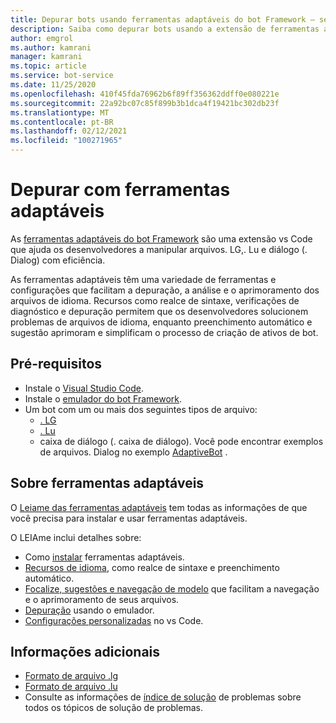 ```yaml
---
title: Depurar bots usando ferramentas adaptáveis do bot Framework – serviço bot
description: Saiba como depurar bots usando a extensão de ferramentas adaptáveis do bot Framework Microsoft VS Code.
author: emgrol
ms.author: kamrani
manager: kamrani
ms.topic: article
ms.service: bot-service
ms.date: 11/25/2020
ms.openlocfilehash: 410f45fda76962b6f89ff356362ddff0e080221e
ms.sourcegitcommit: 22a92bc07c85f899b3b1dca4f19421bc302db23f
ms.translationtype: MT
ms.contentlocale: pt-BR
ms.lasthandoff: 02/12/2021
ms.locfileid: "100271965"
---
```

# <a name="debug-with-adaptive-tools"></a>Depurar com ferramentas adaptáveis

As [ferramentas adaptáveis do bot Framework](https://aka.ms/adaptive-tool) são uma extensão vs Code que ajuda os desenvolvedores a manipular arquivos. LG,. Lu e diálogo (. Dialog) com eficiência.

As ferramentas adaptáveis têm uma variedade de ferramentas e configurações que facilitam a depuração, a análise e o aprimoramento dos arquivos de idioma. Recursos como realce de sintaxe, verificações de diagnóstico e depuração permitem que os desenvolvedores solucionem problemas de arquivos de idioma, enquanto preenchimento automático e sugestão aprimoram e simplificam o processo de criação de ativos de bot.

## <a name="prerequisites"></a>Pré-requisitos

- Instale o [Visual Studio Code](https://aka.ms/vscode-downloads).
- Instale o [emulador do bot Framework](https://aka.ms/Emulator-wiki-getting-started).
- Um bot com um ou mais dos seguintes tipos de arquivo:
    - [. LG](file-format/bot-builder-lg-file-format.md)
    - [. Lu](file-format/bot-builder-lu-file-format.md)
    - caixa de diálogo (. caixa de diálogo). Você pode encontrar exemplos de arquivos. Dialog no exemplo [AdaptiveBot](https://aka.ms/dotnet-21-adaptivebot-declarative-sample) .

## <a name="about-adaptive-tools"></a>Sobre ferramentas adaptáveis

O [Leiame das ferramentas adaptáveis](https://aka.ms/adaptive-tool-readme) tem todas as informações de que você precisa para instalar e usar ferramentas adaptáveis.

O LEIAme inclui detalhes sobre:

- Como [instalar](https://aka.ms/adaptive-tool-readme#getting-started) ferramentas adaptáveis.
- [Recursos de idioma](https://aka.ms/adaptive-tool-readme#language-features), como realce de sintaxe e preenchimento automático.
- [Focalize, sugestões e navegação de modelo](https://aka.ms/adaptive-tool-#hover-suggestions-and-navigation) que facilitam a navegação e o aprimoramento de seus arquivos.
- [Depuração](https://aka.ms/adaptive-tool-readme#debugging) usando o emulador.
- [Configurações personalizadas](https://aka.ms/adaptive-tool-readme#adaptive-tool-settings) no vs Code.

## <a name="additional-information"></a>Informações adicionais

- [Formato de arquivo .lg](file-format/bot-builder-lg-file-format.md)
- [Formato de arquivo .lu](file-format/bot-builder-lu-file-format.md)
- Consulte as informações de [índice de solução](bot-service-troubleshoot-index.md) de problemas sobre todos os tópicos de solução de problemas.
